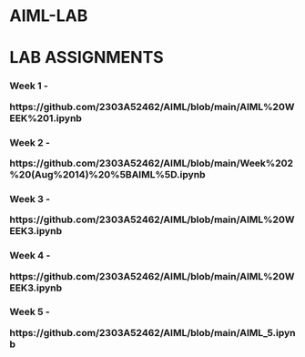 # AIML-LAB
<h1>LAB ASSIGNMENTS</h1><div></div>

<body>
  <h3>Week 1 - <p>https://github.com/2303A52462/AIML/blob/main/AIML%20WEEK%201.ipynb</p></h3></div>
  <h3>Week 2 - <p>https://github.com/2303A52462/AIML/blob/main/Week%202%20(Aug%2014)%20%5BAIML%5D.ipynb</p></h3>
  <h3>Week 3 - <p>https://github.com/2303A52462/AIML/blob/main/AIML%20WEEK3.ipynb</p></h3></div>
  <h3>Week 4 - <p>https://github.com/2303A52462/AIML/blob/main/AIML%20WEEK3.ipynb</p></h3></div>
  <h3>Week 5 - <p>https://github.com/2303A52462/AIML/blob/main/AIML_5.ipynb</p></h3></div>
</body>

